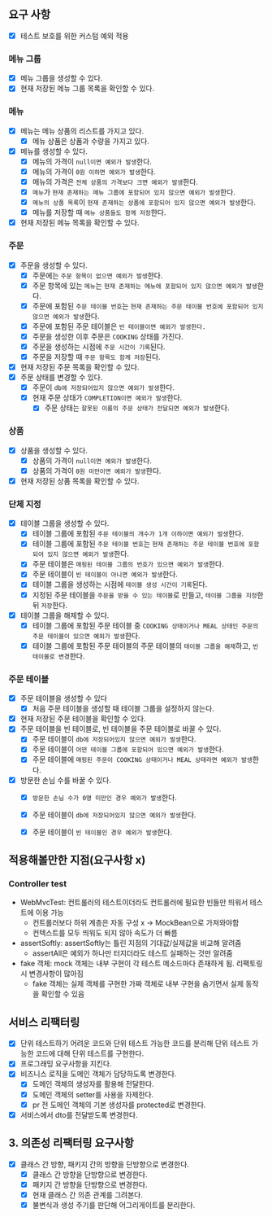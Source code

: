 
## 요구 사항
- [x] 테스트 보호를 위한 커스텀 예외 적용

### 메뉴 그룹
- [x] 메뉴 그룹을 생성할 수 있다.
- [x] 현재 저장된 메뉴 그룹 목록을 확인할 수 있다.

### 메뉴
- [x] 메뉴는 메뉴 상품의 리스트를 가지고 있다.
    - [x] 메뉴 상품은 상품과 수량을 가지고 있다.
- [x] 메뉴를 생성할 수 있다.
    - [x] 메뉴의 가격이 `null이면 예외가 발생`한다.
    - [x] 메뉴의 가격이 `0원 이하면 예외가 발생`한다.
    - [x] 메뉴의 가격은 `전체 상품의 가격보다 크면 예외가 발생`한다.
    - [x] `메뉴`가 `현재 존재하는 메뉴 그룹에 포함되어 있지 않으면 예외가 발생`한다.
    - [x] `메뉴의 상품 목록`이 `현재 존재하는 상품에 포함되어 있지 않으면 예외가 발생`한다.
    - [x] 메뉴를 저장할 때 `메뉴 상품들도 함께 저장`한다.
- [x] 현재 저장된 메뉴 목록을 확인할 수 있다.

### 주문
- [x] 주문을 생성할 수 있다.
    - [x] 주문에는 `주문 항목이 없으면 예외가 발생`한다.
    - [x] 주문 항목에 있는 `메뉴`는 `현재 존재하는 메뉴에 포함되어 있지 않으면 예외가 발생`한다.
    - [x] 주문에 포함된 `주문 테이블 번호`는 `현재 존재하는 주문 테이블 번호에 포함되어 있지 않으면 예외가 발생`한다.
    - [x] 주문에 포함된 주문 테이블은 `빈 테이블이면 예외가 발생한다.`
    - [x] 주문을 생성한 이후 주문은 `COOKING` 상태를 가진다.
    - [x] 주문을 생성하는 시점에 `주문 시간이 기록`된다.
    - [x] 주문을 저장할 때 `주문 항목도 함께 저장`된다.
- [x] 현재 저장된 주문 목록을 확인할 수 있다.
- [x] 주문 상태를 변경할 수 있다.
    - [x] 주문이 `db에 저장되어있지 않으면 예외가 발생`한다.
    - [x] 현재 주문 상태가 `COMPLETION이면 예외가 발생`한다.
        - [x] 주문 상태는 `잘못된 이름의 주문 상태가 전달되면 예외가 발생`한다.

### 상품
- [x] 상품을 생성할 수 있다.
    - [x] 상품의 가격이 `null이면 예외가 발생`한다.
    - [x] 상품의 가격이 `0원 미만이면 예외가 발생`한다.
- [x] 현재 저장된 상품 목록을 확인할 수 있다.

### 단체 지정
- [x] 테이블 그룹을 생성할 수 있다.
    - [x] 테이블 그룹에 포함된 `주문 테이블의 개수가 1개 이하이면 예외가 발생`한다.
    - [x] 테이블 그룹에 포함된 `주문 테이블 번호`는 `현재 존재하는 주문 테이블 번호에 포함되어 있지 않으면 예외가 발생`한다.
    - [x] 주문 테이블은 `매핑된 테이블 그룹의 번호가 있으면 예외가 발생`한다.
    - [x] 주문 테이블이 `빈 테이블이 아니면 예외가 발생`한다.
    - [x] 테이블 그룹을 생성하는 시점에 `테이블 생성 시간이 기록`된다.
    - [x] 지정된 주문 테이블을 `주문을 받을 수 있는 테이블`로 만들고, `테이블 그룹을 지정`한 뒤 `저장`한다.
- [x] 테이블 그룹을 해제할 수 있다.
    - [x] 테이블 그룹에 포함된 주문 테이블 중 `COOKING 상태이거나 MEAL 상태인 주문의 주문 테이블이 있으면 예외가 발생`한다.
    - [x] 테이블 그룹에 포함된 주문 테이블의 주문 테이블의 `테이블 그룹을 해제`하고, `빈 테이블로 변경`한다.

### 주문 테이블
- [x] 주문 테이블을 생성할 수 있다
    - [x] 처음 주문 테이블을 생성할 때 테이블 그룹을 설정하지 않는다.
- [x] 현재 저장된 주문 테이블을 확인할 수 있다.
- [x] 주문 테이블을 빈 테이블로, 빈 테이블을 주문 테이블로 바꿀 수 있다.
    - [x] 주문 테이블이 `db에 저장되어있지 않으면 예외가 발생`한다.
    - [x] 주문 테이블이 `어떤 테이블 그룹에 포함되어 있으면 예외가 발생`한다.
    - [x] 주문 테이블에 `매핑된 주문이 COOKING 상태이거나 MEAL 상태라면 예외가 발생`한다.
- [x] 방문한 손님 수를 바꿀 수 있다.
    - [x] `방문한 손님 수가 0명 미만인 경우 예외가 발생`한다.
    - [x] 주문 테이블이 `db에 저장되어있지 않으면 예외가 발생`한다.
    - [x] 주문 테이블이 `빈 테이블인 경우 예외가 발생`한다.


## 적용해볼만한 지점(요구사항 x)
### Controller test
- WebMvcTest: 컨트롤러의 테스트이더라도 컨트롤러에 필요한 빈들만 띄워서 테스트에 이용 가능
    - 컨트롤러보다 하위 계층은 자동 구성 x -> MockBean으로 가져와야함
    - 컨텍스트를 모두 띄워도 되지 않아 속도가 더 빠름
- assertSoftly: assertSoftly는 틀린 지점의 기대값/실제값을 비교해 알려줌
    - assertAll은 예외가 하나만 터지더라도 테스트 실패하는 것만 알려줌
- fake 객체: mock 객체는 내부 구현이 각 테스트 메소드마다 존재하게 됨. 리팩토링 시 변경사항이 많아짐
    - fake 객체는 실제 객체를 구현한 가짜 객체로 내부 구현을 숨기면서 실제 동작을 확인할 수 있음

## 서비스 리팩터링
- [x] 단위 테스트하기 어려운 코드와 단위 테스트 가능한 코드를 분리해 단위 테스트 가능한 코드에 대해 단위 테스트를 구현한다.
- [x] 프로그래밍 요구사항을 지킨다.
- [x] 비즈니스 로직을 도메인 객체가 담당하도록 변경한다.
    - [x] 도메인 객체의 생성자를 활용해 전달한다.
    - [x] 도메인 객체의 setter를 사용을 자제한다.
    - [x] pr 전 도메인 객체의 기본 생성자를 protected로 변경한다.
- [x] 서비스에서 dto를 전달받도록 변경한다.

## 3. 의존성 리팩터링 요구사항
- [x] 클래스 간 방향, 패키지 간의 방향을 단방향으로 변경한다.
    - [x] 클래스 간 방향을 단방향으로 변경한다.
    - [x] 패키지 간 방향을 단방향으로 변경한다.
    - [x] 현재 클래스 간 의존 관계를 그려본다.
    - [x] 불변식과 생성 주기를 판단해 어그리게이트를 분리한다.
